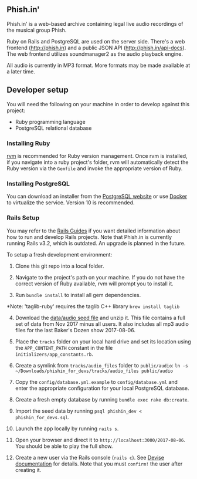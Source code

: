 Phish.in'
---------

Phish.in' is a web-based archive containing legal live audio recordings of the musical group Phish.

Ruby on Rails and PostgreSQL are used on the server side.  There's a web frontend (http://phish.in) and a public JSON API (http://phish.in/api-docs).  The web frontend utilizes soundmanager2 as the audio playback engine.

All audio is currently in MP3 format.  More formats may be made available at a later time.

## Developer setup

You will need the following on your machine in order to develop against this project:
 - Ruby programming language
 - PostgreSQL relational database

### Installing Ruby
[rvm](https://rvm.io/) is recommended for Ruby version management.  Once rvm is installed, if you navigate into a ruby project's folder, rvm will automatically detect the Ruby version via the `Gemfile` and invoke the appropriate version of Ruby.

### Installing PostgreSQL
You can download an installer from the [PostgreSQL website](https://www.postgresql.org/download/) or use [Docker](https://www.docker.com/) to virtualize the service.  Version 10 is recommended.

### Rails Setup
You may refer to the [Rails Guides](http://guides.rubyonrails.org/) if you want detailed information about how to run and develop Rails projects.  Note that Phish.in is currently running Rails v3.2, which is outdated.  An upgrade is planned in the future.

To setup a fresh development environment:

1. Clone this git repo into a local folder.

2. Navigate to the project's path on your machine.  If you do not have the correct version of Ruby available, rvm will prompt you to install it.

3. Run `bundle install` to install all gem dependencies.

*Note: 'taglib-ruby' requires the taglib C++ library `brew install taglib`

4. Download the [data/audio seed file](https://www.dropbox.com/s/mxkevdsz4m40ji6/phishin_for_devs.zip?dl=1) and unzip it.  This file contains a full set of data from Nov 2017 minus all users.  It also includes all mp3 audio files for the last Baker's Dozen show 2017-08-06.

5. Place the `tracks` folder on your local hard drive and set its location using the `APP_CONTENT_PATH` constant in the file `initializers/app_constants.rb`.

6. Create a symlink from `tracks/audio_files` folder to `public/audio`:
`ln -s ~/Downloads/phishin_for_devs/tracks/audio_files public/audio`

7. Copy the `config/database.yml.example` to `config/database.yml` and enter the appropriate configuration for your local PostgreSQL database.

8. Create a fresh empty database by running `bundle exec rake db:create`.

9. Import the seed data by running `psql phishin_dev < phishin_for_devs.sql`.

10. Launch the app locally by running `rails s`.

11. Open your browser and direct it to `http://localhost:3000/2017-08-06`.  You should be able to play the full show.

12. Create a new user via the Rails console (`rails c`).  See [Devise documentation](https://github.com/plataformatec/devise) for details.  Note that you must `confirm!` the user after creating it.

